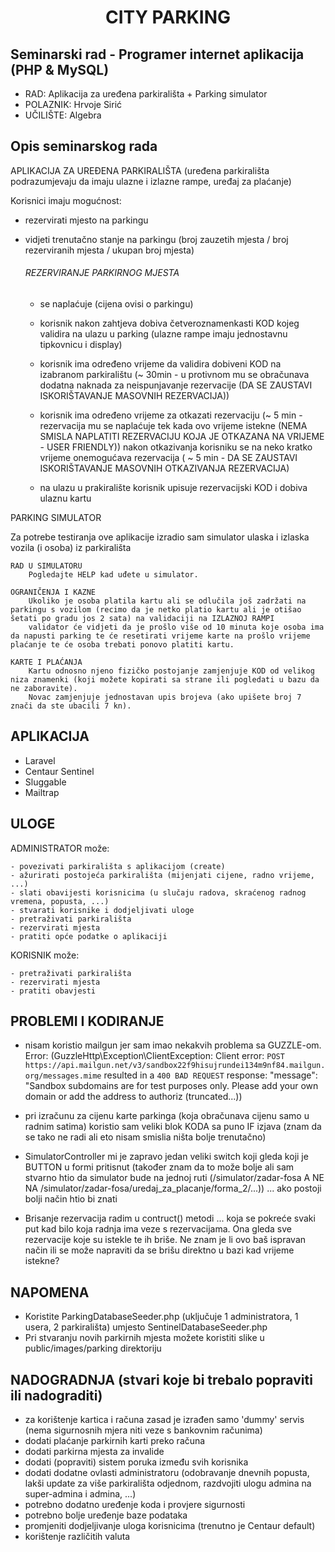 <h1 align="center">CITY PARKING</h1>

## Seminarski rad - Programer internet aplikacija (PHP & MySQL)
- RAD: Aplikacija za uređena parkirališta + Parking simulator
- POLAZNIK: Hrvoje Sirić
- UČILIŠTE: Algebra

## Opis seminarskog rada
APLIKACIJA ZA UREĐENA PARKIRALIŠTA (uređena parkirališta podrazumjevaju da imaju ulazne i izlazne rampe, uređaj za plaćanje)

Korisnici imaju mogućnost:
 - rezervirati mjesto na parkingu
 - vidjeti trenutačno stanje na parkingu (broj zauzetih mjesta / broj rezerviranih mjesta / ukupan broj mjesta)

    ###### REZERVIRANJE PARKIRNOG MJESTA
      - se naplaćuje (cijena ovisi o parkingu)
      - korisnik nakon zahtjeva dobiva četveroznamenkasti KOD kojeg validira na ulazu u parking (ulazne rampe imaju jednostavnu tipkovnicu i display)
      - korisnik ima određeno vrijeme da validira dobiveni KOD na izabranom parkiralištu (~ 30min - u protivnom mu se obračunava dodatna naknada za neispunjavanje rezervacije (DA SE ZAUSTAVI ISKORIŠTAVANJE MASOVNIH REZERVACIJA))
      - korisnik ima određeno vrijeme za otkazati rezervaciju (~ 5 min - rezervacija mu se naplaćuje tek kada ovo vrijeme istekne (NEMA SMISLA NAPLATITI REZERVACIJU KOJA JE OTKAZANA NA VRIJEME - USER FRIENDLY))
        nakon otkazivanja korisniku se na neko kratko vrijeme onemogućava rezervacija ( ~ 5 min - DA SE ZAUSTAVI ISKORIŠTAVANJE MASOVNIH OTKAZIVANJA REZERVACIJA)

      - na ulazu u prakiralište korisnik upisuje rezervacijski KOD i dobiva ulaznu kartu


PARKING SIMULATOR

Za potrebe testiranja ove aplikacije izradio sam simulator ulaska i izlaska vozila (i osoba) iz parkirališta

    RAD U SIMULATORU
        Pogledajte HELP kad uđete u simulator.

    OGRANIČENJA I KAZNE
        Ukoliko je osoba platila kartu ali se odlučila još zadržati na parkingu s vozilom (recimo da je netko platio kartu ali je otišao šetati po gradu jos 2 sata) na validaciji na IZLAZNOJ RAMPI
        validator će vidjeti da je prošlo više od 10 minuta koje osoba ima da napusti parking te će resetirati vrijeme karte na prošlo vrijeme plaćanje te će osoba trebati ponovo platiti kartu.

    KARTE I PLAĆANJA
        Kartu odnosno njeno fizičko postojanje zamjenjuje KOD od velikog niza znamenki (koji možete kopirati sa strane ili pogledati u bazu da ne zaboravite).
        Novac zamjenjuje jednostavan upis brojeva (ako upišete broj 7 znači da ste ubacili 7 kn).


## APLIKACIJA

- Laravel
- Centaur Sentinel
- Sluggable
- Mailtrap

## ULOGE

ADMINISTRATOR može:

    - povezivati parkirališta s aplikacijom (create)
    - ažurirati postojeća parkirališta (mijenjati cijene, radno vrijeme, ...)
    - slati obavijesti korisnicima (u slučaju radova, skraćenog radnog vremena, popusta, ...)
    - stvarati korisnike i dodjeljivati uloge
    - pretraživati parkirališta
    - rezervirati mjesta
    - pratiti opće podatke o aplikaciji

KORISNIK može:

    - pretraživati parkirališta
    - rezervirati mjesta
    - pratiti obavjesti

## PROBLEMI I KODIRANJE

- nisam koristio mailgun jer sam imao nekakvih problema sa GUZZLE-om. Error:
    (GuzzleHttp\Exception\ClientException: Client error: `POST https://api.mailgun.net/v3/sandbox22f9hisujrundei134m9nf84.mailgun.org/messages.mime` resulted in a `400 BAD REQUEST` response:
    "message": "Sandbox subdomains are for test purposes only. Please add your own domain or add the address to authoriz (truncated...))

- pri izračunu za cijenu karte parkinga (koja obračunava cijenu samo u radnim satima) koristio sam veliki blok KODA sa puno IF izjava (znam da se tako ne radi ali eto nisam smislia ništa bolje trenutačno)

- SimulatorController mi je zapravo jedan veliki switch koji gleda koji je BUTTON u formi pritisnut (također znam da to može bolje ali sam stvarno htio da simulator bude na jednoj ruti
    (/simulator/zadar-fosa A NE NA /simulator/zadar-fosa/uredaj_za_placanje/forma_2/...)) ... ako postoji bolji način htio bi znati

- Brisanje rezervacija radim u contruct() metodi ... koja se pokreće svaki put kad bilo koja radnja ima veze s rezervacijama. Ona gleda sve rezervacije koje su istekle te ih briše. Ne znam je li
 ovo baš ispravan način ili se može napraviti da se brišu direktno u bazi kad vrijeme istekne?


## NAPOMENA

- Koristite ParkingDatabaseSeeder.php (uključuje 1 administratora, 1 usera, 2 parkirališta) umjesto SentinelDatabaseSeeder.php
- Pri stvaranju novih parkirnih mjesta možete koristiti slike u public/images/parking direktoriju

## NADOGRADNJA (stvari koje bi trebalo popraviti ili nadograditi)

- za korištenje kartica i računa zasad je izrađen samo 'dummy' servis (nema sigurnosnih mjera niti veze s bankovnim računima)
- dodati plaćanje parkirnih karti preko računa
- dodati parkirna mjesta za invalide
- dodati (popraviti) sistem poruka između svih korisnika
- dodati dodatne ovlasti administratoru (odobravanje dnevnih popusta, lakši update za više parkirališta odjednom, razdvojiti ulogu admina na super-admina i admina, ...)
- potrebno dodatno uređenje koda i provjere sigurnosti
- potrebno bolje uređenje baze podataka
- promjeniti dodjeljivanje uloga korisnicima (trenutno je Centaur default)
- korištenje različitih valuta
